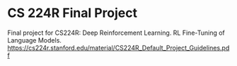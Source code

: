 # CS 224R Final Project
Final project for CS224R: Deep Reinforcement Learning. RL Fine-Tuning of Language Models. https://cs224r.stanford.edu/material/CS224R_Default_Project_Guidelines.pdf 
